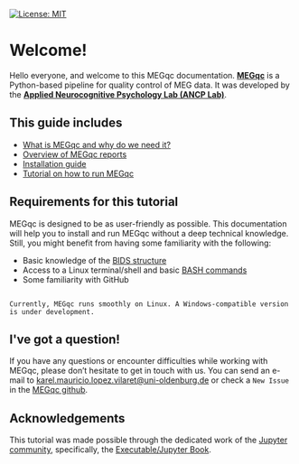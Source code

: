 [![License: MIT](https://img.shields.io/badge/License-MIT-yellow.svg)](https://opensource.org/licenses/MIT)

# Welcome!

Hello everyone, and welcome to this MEGqc documentation.
[**MEGqc**](https://github.com/ANCPLabOldenburg/MEGqc) is a Python-based pipeline for quality control of MEG data. It was developed by the [**Applied Neurocognitive Psychology Lab (ANCP Lab)**](https://uol.de/en/applied-neurocognitive-psychology).

## This guide includes
- [What is MEGqc and why do we need it?](./introduction.md)
- [Overview of MEGqc reports](./metrics.md)
- [Installation guide](./install.md)
- [Tutorial on how to run MEGqc](./tutorial.md)

## Requirements for this tutorial
MEGqc is designed to be as user-friendly as possible. This documentation will help you to install and run MEGqc without a deep technical knowledge. Still, you might benefit from having some familiarity with the following:

- Basic knowledge of the [BIDS structure](../extra/bids.md)
- Access to a Linux terminal/shell and basic [BASH commands](https://peerherholz.github.io/Python_for_Psychologists_Winter2021/introduction/intro_to_shell.html)
- Some familiarity with GitHub

```{warning}

Currently, MEGqc runs smoothly on Linux. A Windows-compatible version is under development.

```

## I've got a question!

If you have any questions or encounter difficulties while working with MEGqc, please don’t hesitate to get in touch with us. You can send an e-mail to karel.mauricio.lopez.vilaret@uni-oldenburg.de or check a `New Issue` in the [MEGqc github](https://github.com/ANCPLabOldenburg/MEGqc/issues).

## Acknowledgements

This tutorial was made possible through the dedicated work of the [Jupyter community](https://jupyter.org/community), specifically, the [Executable/Jupyter Book](https://executablebooks.org/en/latest/).

